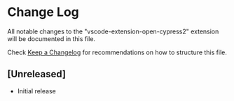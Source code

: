 # Change Log

All notable changes to the "vscode-extension-open-cypress2" extension will be documented in this file.

Check [Keep a Changelog](http://keepachangelog.com/) for recommendations on how to structure this file.

## [Unreleased]

- Initial release